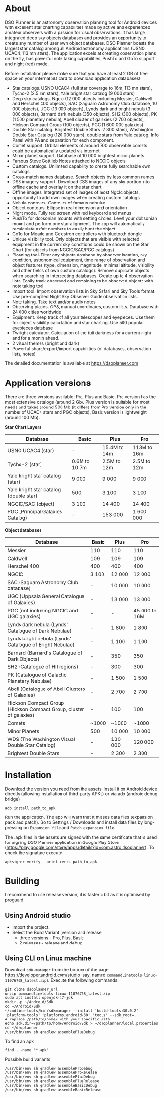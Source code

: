 # About
DSO Planner is an astronomy observation planning tool for Android devices with excellent star charting capabilities made by active and experienced amateur observers with a passion for visual observations. It has large integrated deep sky objects databases and provides an opportunity to create any number of user own object databases. DSO Planner boasts the largest star catalog among all Android astronomy applications (USNO UCAC4, 113 mn stars). The application excels at creating observation plans on the fly, has powerful note taking capabilities, PushTo and GoTo support and night (red) mode.  

Before installation please make sure that you have at least 2 GB of free space on your internal SD card to download application databases!

* Star catalogs. USNO UCAC4 (full star coverage to 16m, 113 mn stars), Tycho-2 (2.5 mn stars), Yale bright star catalog (9 000 stars)
* Deep sky catalogs. NgcIc (12 000 objects including Messier, Caldwell and Herschel 400 objects), SAC (Saguaro Astronomy Club database, 10 000 objects), UGC (13 000 objects), Lynds dark and bright nebula (3 000 objects), Barnard dark nebula (350 objects), SH2 (300 objects), PK (1 500 planetary nebula), Abell cluster of galaxies (2 700 objects), Hickson Compact Group (100 objects), PGC (1 600 000 galaxies)
* Double Star catalog. Brightest Double Stars (2 300 stars), Washington Double Star Catalog (120 000 stars), double stars from Yale catalog. Info Panel with PA and separation for each component.
* Comet support. Orbital elements of around 700 observable comets could be automatically updated via internet
* Minor planet support. Database of 10 000 brightest minor planets
* Famous Steve Gottlieb Notes attached to NGCIC objects
* Custom catalogs. Unlimited capability to create fully searchable own catalogs
* Cross-match names database. Search objects by less common names
* DSS imagery support. Download DSS images of any sky portion into offline cache and overlay it on the star chart
* Offline images. Integrated set of images of most NgcIc objects, opportunity to add own images when creating custom catalogs
* Nebula contours. Contours of famous nebulae
* Object contours. Ellipse in real dimension and orientation
* Night mode. Fully red screen with red keyboard and menus
* PushTo for dobsonian mounts with setting circles. Level your dobsonian mount and perform one star alignment. The app will automatically recalculate az/alt numbers to easily hunt the object
* GoTo for Meade and Celestron controllers with bluetooth dongle
* Unique visibility tool. Only objects that are visible with selected equipment in the current sky conditions could be shown on the Star Chart (for objects from NGCIC/SAC/PGC catalogs)
* Planning tool. Filter any objects database by observer location, sky condition, astronomical equipment, time range of observation and object features (type, dimension, magnitude, minimal altitude, visibility and other fields of own custom catalogs). Remove duplicate objects when searching in intersecting databases. Create up to 4 observation lists. Easily track observed and remaining to be observed objects with note taking tool
* Import tool. Import observation lists in Sky Safari and Sky Tools format. Use pre-compiled Night Sky Observer Guide observation lists.
* Note taking. Take text and/or audio notes
* Observing places. GPS, manual coordinates, custom lists. Database with 24 000 cities worldwide
* Equipment. Keep track of all your telescopes and eyepieces. Use them for object visibility calculation and star charting. Use 500 popular eyepieces database
* Twilight calculator. Calculation of the full darkness for a current night and for a month ahead.
* 2 visual themes (bright and dark)
* Powerful share/export/import capabilities (of databases, observation lists, notes)

The detailed documentation is available at https://dsoplanner.com

# Application versions
There are three versions available: Pro, Plus and Basic. Pro version has the most extensive catalogs (around 2 Gb). Plus version is suitable for most needs and takes around 500 Mb (it differs from Pro version only in the number of UCAC4 stars and PGC objects), Basic version is lightweight (around 100 Mb).

**Star Chart Layers**  

| Database | Basic | Plus | Pro |
| --- | --- | --- | --- |
| USNO UCAC4 (star) | - | 15.4M to 14m 	| 113M to 16m |
| Tycho-2 (star) | 0.6M to 10.7m | 2.5M to 12m | 2.5M to 12m |
| Yale bright star catalog (star) | 9 000 | 9 000 | 9 000 | 
| Yale bright star catalog (double star) | 500 | 3 100 | 3 100 |
| NGCIC/SAC (object) | 3 100 | 14 400 | 14 400 |
| PGC (Principal Galaxies Catalog) | - | 153 000 | 1 600 000 |

**Object databases**  

| Database | Basic | Plus   | Pro |
| --- |-------|--------| --- |
| Messier | 110   | 110    | 110 |
| Caldwell | 109   | 109    | 109 |
| Herschel 400 | 400   | 400    | 400 | 
| NGCIC | 3 100 | 12 000 | 12 000 |
| SAC (Saguaro Astronomy Club database) | - | 10 000 | 10 000 |
| UGC (Uppsala General Catalogue of Galaxies) | - | 13 000 | 13 000 |
| PGC (not including NGCIC and UGC galaxies) | - | -      | 45 000 to 16M |
| Lynds dark nebula (Lynds' Catalogue of Dark Nebulae) | - | 1 800  | 1 800 |
| Lynds bright nebula (Lynds' Catalogue of Bright Nebulae) | - | 1 100  | 1 100 |
| Barnard (Barnard's Catalogue of Dark Objects) | - | 350    | 350 |
| SH2 (Catalogue of HII regions) | - | 300    | 300 |
| PK (Catalogue of Galactic Planetary Nebulae) | - | 1 500  | 1 500 | 
| Abell (Catalogue of Abell Clusters of Galaxies) | - | 2 700  | 2 700 |
| Hickson Compact Group (Hickson Compact Group, cluster of galaxies) | - | 100    | 100 |
| Comets | ~1000 | ~1000  | ~1000 |
| Minor Planets | 500 | 10 000 | 10 000 |
| WDS (The Washington Visual Double Star Catalog) | - | 120 000 | 120 000 | 
| Brightest Double Stars | - | 2 300 | 2 300 |

# Installation
Download the version you need from the assets. Install it on Android device directly (allowing installation of third-party APKs) or via adb (android debug bridge)
```shell
adb install path_to_apk
```
Run the application. The app will warn that it misses data files (expansion pack and patch). Go to Settings / Downloads and install data files by long-pressing on `Expansion file` and `Patch expansion file`.

The .apk files in the assets are signed with the same certificate that is used for signing DSO Planner application in Google Play Store (https://play.google.com/store/apps/details?id=com.astro.dsoplanner). To check the signature execute
```shell
apksigner verify --print-certs path_to_apk
```

# Building
I recommend to use release version, it is faster a bit as it is optimised by proguard
## Using Android studio
* Import the project. 
* Select the Build Variant (version and release)
  * three versions - Pro, Plus, Basic
  * 2 releases - release and debug

## Using CLI on Linux machine
Download `sdk-manager` from the bottom of the page https://developer.android.com/studio (say, named `commandlinetools-linux-11076708_latest.zip`). Execute the following commands:
```shell
git clone dsoplanner_url
unzip commandlinetools-linux-11076708_latest.zip
sudo apt install openjdk-17-jdk
mkdir -p ~/Android/Sdk
cd ~/Android/Sdk
~/cmdline-tools/bin/sdkmanager --install 'build-tools;30.0.2' 'platform-tools' 'platforms;android-30' 'tools' --sdk_root=.
# replace /path/to/home/ with your specific path
echo sdk.dir=/path/to/home/Android/Sdk > ~/dsoplanner/local.properties
cd ~/dsoplanner
/usr/bin/env sh gradlew assemblePlusDebug
```
To find an apk
```shell
find . -name "*.apk"
```
Possible build variants
```shell
/usr/bin/env sh gradlew assembleProDebug
/usr/bin/env sh gradlew assembleProRelease
/usr/bin/env sh gradlew assemblePlusDebug
/usr/bin/env sh gradlew assemblePlusRelease
/usr/bin/env sh gradlew assembleBasicDebug
/usr/bin/env sh gradlew assembleBasicRelease
```